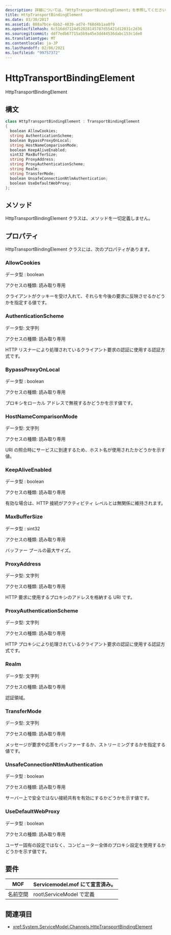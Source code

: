 ```yaml
---
description: 詳細については、「HttpTransportBindingElement」を参照してください。
title: HttpTransportBindingElement
ms.date: 03/30/2017
ms.assetid: 088a7bce-6bb2-4839-ad74-f68d4b1aa0f9
ms.openlocfilehash: 6c516dd7124d52828145787d55421d12031c2d36
ms.sourcegitcommit: ddf7edb67715a5b9a45e3dd44536dabc153c1de0
ms.translationtype: MT
ms.contentlocale: ja-JP
ms.lasthandoff: 02/06/2021
ms.locfileid: "99757372"
---
```

# <a name="httptransportbindingelement"></a>HttpTransportBindingElement

HttpTransportBindingElement  
  
## <a name="syntax"></a>構文  
  
```csharp
class HttpTransportBindingElement : TransportBindingElement  
{  
  boolean AllowCookies;  
  string AuthenticationScheme;  
  boolean BypassProxyOnLocal;  
  string HostNameComparisonMode;  
  boolean KeepAliveEnabled;  
  sint32 MaxBufferSize;  
  string ProxyAddress;  
  string ProxyAuthenticationScheme;  
  string Realm;  
  string TransferMode;  
  boolean UnsafeConnectionNtlmAuthentication;  
  boolean UseDefaultWebProxy;  
};  
```  
  
## <a name="methods"></a>メソッド  

 HttpTransportBindingElement クラスは、メソッドを一切定義しません。  
  
## <a name="properties"></a>プロパティ  

 HttpTransportBindingElement クラスには、次のプロパティがあります。  
  
### <a name="allowcookies"></a>AllowCookies  

 データ型 : boolean  
  
 アクセスの種類: 読み取り専用  
  
 クライアントがクッキーを受け入れて、それらを今後の要求に反映させるかどうかを指定する値です。  
  
### <a name="authenticationscheme"></a>AuthenticationScheme  

 データ型: 文字列  
  
 アクセスの種類: 読み取り専用  
  
 HTTP リスナーにより処理されているクライアント要求の認証に使用する認証方式です。  
  
### <a name="bypassproxyonlocal"></a>BypassProxyOnLocal  

 データ型 : boolean  
  
 アクセスの種類: 読み取り専用  
  
 プロキシをローカル アドレスで無視するかどうかを示す値です。  
  
### <a name="hostnamecomparisonmode"></a>HostNameComparisonMode  

 データ型: 文字列  
  
 アクセスの種類: 読み取り専用  
  
 URI の照合時にサービスに到達するため、ホスト名が使用されたかどうかを示す値。  
  
### <a name="keepaliveenabled"></a>KeepAliveEnabled  

 データ型 : boolean  
  
 アクセスの種類: 読み取り専用  
  
 有効な場合は、HTTP 接続がアクティビティ レベルとは無関係に維持されます。  
  
### <a name="maxbuffersize"></a>MaxBufferSize  

 データ型 : sint32  
  
 アクセスの種類: 読み取り専用  
  
 バッファー プールの最大サイズ。  
  
### <a name="proxyaddress"></a>ProxyAddress  

 データ型: 文字列  
  
 アクセスの種類: 読み取り専用  
  
 HTTP 要求に使用するプロキシのアドレスを格納する URI です。  
  
### <a name="proxyauthenticationscheme"></a>ProxyAuthenticationScheme  

 データ型: 文字列  
  
 アクセスの種類: 読み取り専用  
  
 HTTP プロキシにより処理されているクライアント要求の認証に使用する認証方式です。  
  
### <a name="realm"></a>Realm  

 データ型: 文字列  
  
 アクセスの種類: 読み取り専用  
  
 認証領域。  
  
### <a name="transfermode"></a>TransferMode  

 データ型: 文字列  
  
 アクセスの種類: 読み取り専用  
  
 メッセージが要求や応答をバッファーするか、ストリーミングするかを指定する値です。  
  
### <a name="unsafeconnectionntlmauthentication"></a>UnsafeConnectionNtlmAuthentication  

 データ型 : boolean  
  
 アクセスの種類: 読み取り専用  
  
 サーバー上で安全ではない接続共有を有効にするかどうかを示す値です。  
  
### <a name="usedefaultwebproxy"></a>UseDefaultWebProxy  

 データ型 : boolean  
  
 アクセスの種類: 読み取り専用  
  
 ユーザー固有の設定ではなく、コンピューター全体のプロキシ設定を使用するかどうかを示す値です。  
  
## <a name="requirements"></a>要件  
  
|MOF|Servicemodel.mof にて宣言済み。|  
|---------|-----------------------------------|  
|名前空間|root\ServiceModel で定義|  
  
## <a name="see-also"></a>関連項目

- <xref:System.ServiceModel.Channels.HttpTransportBindingElement>
